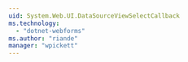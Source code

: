```yaml
---
uid: System.Web.UI.DataSourceViewSelectCallback
ms.technology: 
  - "dotnet-webforms"
ms.author: "riande"
manager: "wpickett"
---
```

